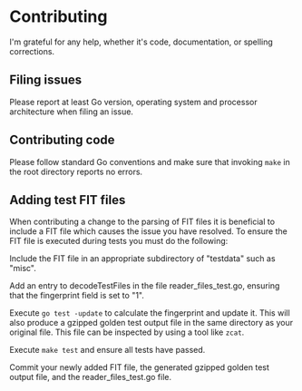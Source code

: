 # Contributing

I'm grateful for any help, whether it's code, documentation, or spelling
corrections.

## Filing issues

Please report at least Go version, operating system and processor architecture
when filing an issue.

## Contributing code

Please follow standard Go conventions and make sure that invoking ```make``` in
the root directory reports no errors.

## Adding test FIT files

When contributing a change to the parsing of FIT files it is beneficial to
include a FIT file which causes the issue you have resolved. To ensure the
FIT file is executed during tests you must do the following:

Include the FIT file in an appropriate subdirectory of "testdata" such as
"misc".

Add an entry to decodeTestFiles in the file reader_files_test.go, ensuring
that the fingerprint field is set to "1".

Execute ```go test -update``` to calculate the fingerprint and update it. This
will also produce a gzipped golden test output file in the same directory as
your original file. This file can be inspected by using a tool like ```zcat```.

Execute ```make test``` and ensure all tests have passed.

Commit your newly added FIT file, the generated gzipped golden test output
file, and the reader_files_test.go file.
